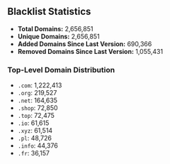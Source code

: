 ## Blacklist Statistics

- **Total Domains:** 2,656,851
- **Unique Domains:** 2,656,851
- **Added Domains Since Last Version:** 690,366
- **Removed Domains Since Last Version:** 1,055,431

### Top-Level Domain Distribution

-  `.com`: 1,222,413
-  `.org`: 219,527
-  `.net`: 164,635
-  `.shop`: 72,850
-  `.top`: 72,475
-  `.io`: 61,615
-  `.xyz`: 61,514
-  `.pl`: 48,726
-  `.info`: 44,376
-  `.fr`: 36,157
